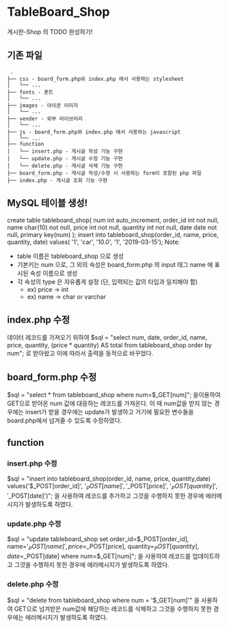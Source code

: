 # TableBoard_Shop
게시판-Shop 의 TODO 완성하기!

## 기존 파일
```
 .
├── css - board_form.php와 index.php 에서 사용하는 stylesheet
│   └── ...
├── fonts - 폰트
│   └── ...
├── images - 아이콘 이미지
│   └── ...
├── vender - 외부 라이브러리
│   └── ...
├── js - board_form.php와 index.php 에서 사용하는 javascript
│   └── ...
├── function
│   └── insert.php - 게시글 작성 기능 구현
│   └── update.php - 게시글 수정 기능 구현
│   └── delete.php - 게시글 삭제 기능 구현
├── board_form.php - 게시글 작성/수정 시 사용하는 form이 포함된 php 파일
├── index.php - 게시글 조회 기능 구현
```

## MySQL 테이블 생성!

create table tableboard_shop(
  num int auto_increment,
  order_id int not null,
  name char(10) not null,
  price int not null,
  quantity int not null,
  date date not null,
  primary key(num)
);
insert into tableboard_shop(order_id, name, price, quantity, date) values( '1', 'car', '10.0', '1', '2019-03-15');
Note: 
- table 이름은 tableboard_shop 으로 생성
- 기본키는 num 으로, 그 외의 속성은 board_form.php 의 input 태그 name 에 표시된 속성 이름으로 생성
- 각 속성의 type 은 자유롭게 설정 (단, 입력되는 값의 타입과 일치해야 함)
    - ex) price -> int
    - ex) name -> char or varchar
    
## index.php 수정
데이터 레코드를 가져오기 위하여 
$sql = "select num, date, order_id, name, price, quantity, (price * quantity) AS total from tableboard_shop order by num";
로 받아왔고 이에 따라서 출력을 동적으로 바꾸었다.
## board_form.php 수정
 $sql = "select * from tableboard_shop where num=$_GET[num]"; 을이용하여 GET으로 받아온 num 값에 대응하는 레코드를 가져온다.
 이 때 num값을 받지 않는 경우에는 insert가 받을 경우에는 update가 발생하고 거기에 필요한 변수들을 board.php에서 넘겨줄 수 있도록 수정하였다.
## function
### insert.php 수정
 $sql = "insert into tableboard_shop(order_id, name, price, quantity,date) values('$_POST[order_id]', '$_POST[name]', '$_POST[price]', '$_POST[quantity]', '$_POST[date]')";
 을 사용하여 레코드를 추가하고 그것을 수행하지 못한 경우에 에러메시지가 발생하도록 하였다.
### update.php 수정
$sql = "update tableboard_shop set order_id=$_POST[order_id], name='$_POST[name]', price=$_POST[price], quantity=$_POST[quantity], date=$_POST[date] where num=$_GET[num]";
을 사용하여 레코드를 업데이트하고 그것을 수행하지 못한 경우에 에러메시지가 발생하도록 하였다.
### delete.php 수정
$sql = "delete from tableboard_shop where num = '$_GET[num]'"
을 사용하여 GET으로 넘겨받은 num값에 해당하는 레코드를 삭제하고 그것을 수행하지 못한 경우에는 에러메시지가 발생하도록 하였다.

